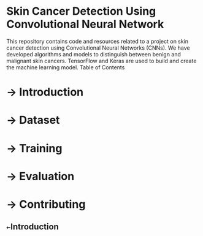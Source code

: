 # Skin Cancer Detection Using Convolutional Neural Network
This repository contains code and resources related to a project on skin cancer detection using Convolutional Neural Networks (CNNs). We have developed algorithms and models to distinguish between benign and malignant skin cancers. TensorFlow and Keras are used to build and create the machine learning model.
Table of Contents

# &rarr; Introduction

# &rarr; Dataset

# &rarr; Training

# &rarr; Evaluation

# &rarr; Contributing

## `←`Introduction

